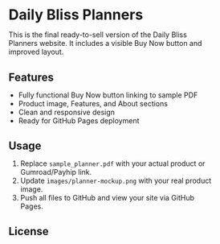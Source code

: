 # Daily Bliss Planners

This is the final ready-to-sell version of the Daily Bliss Planners website. It includes a visible Buy Now button and improved layout.

## Features
- Fully functional Buy Now button linking to sample PDF
- Product image, Features, and About sections
- Clean and responsive design
- Ready for GitHub Pages deployment

## Usage
1. Replace `sample_planner.pdf` with your actual product or Gumroad/Payhip link.
2. Update `images/planner-mockup.png` with your real product image.
3. Push all files to GitHub and view your site via GitHub Pages.

## License
<!DOCTYPE html>
<html lang="en">
<head>
    <meta charset="UTF-8">
    <meta name="viewport" content="width=device-width, initial-scale=1.0">
    <title>Daily Bliss Planners</title>
    <!-- Google Fonts -->
    <link href="https://fonts.googleapis.com/css2?family=Montserrat:wght@400;700&family=Pacifico&display=swap" rel="stylesheet">
    <style>
        /* Reset some default styles */
        * {
            margin: 0;
            padding: 0;
            box-sizing: border-box;
        }

        body {
            font-family: 'Montserrat', sans-serif;
            background: #fdf6f0;
            color: #333;
            line-height: 1.6;
        }

        header {
            background: #f8b400;
            padding: 2rem;
            text-align: center;
            color: white;
        }

        header h1 {
            font-family: 'Pacifico', cursive;
            font-size: 3rem;
            margin-bottom: 0.5rem;
        }

        header p {
            font-size: 1.2rem;
        }

        .container {
            max-width: 1000px;
            margin: 2rem auto;
            padding: 0 1rem;
        }

        .product {
            background: white;
            border-radius: 15px;
            box-shadow: 0 4px 15px rgba(0,0,0,0.1);
            overflow: hidden;
            margin-bottom: 2rem;
            transition: transform 0.3s, box-shadow 0.3s;
        }

        .product:hover {
            transform: translateY(-5px);
            box-shadow: 0 10px 25px rgba(0,0,0,0.2);
        }

        .product img {
            width: 100%;
            display: block;
        }

        .product-content {
            padding: 1.5rem;
        }

        .product-content h2 {
            font-size: 1.8rem;
            margin-bottom: 0.5rem;
            color: #f8b400;
        }

        .product-content p {
            margin-bottom: 1rem;
        }

        .btn-buy {
            display: inline-block;
            padding: 0.7rem 1.5rem;
            background: #f85a3e;
            color: white;
            border-radius: 50px;
            text-decoration: none;
            font-weight: bold;
            transition: background 0.3s;
        }

        .btn-buy:hover {
            background: #ff7b5c;
        }

        footer {
            text-align: center;
            padding: 2rem;
            background: #333;
            color: white;
        }

        @media (min-width: 768px) {
            .product-grid {
                display: grid;
                grid-template-columns: repeat(2, 1fr);
                gap: 2rem;
            }
        }

        @media (min-width: 1200px) {
            .product-grid {
                grid-template-columns: repeat(3, 1fr);
            }
        }
    </style>
</head>
<body>
    <header>
        <h1>Daily Bliss Planners</h1>
        <p>Organize your day, your way 🌸</p>
    </header>

    <div class="container">
        <div class="product-grid">
            <div class="product">
                <img src="planner1.jpg" alt="Planner 1">
                <div class="product-content">
                    <h2>Floral Daily Planner</h2>
                    <p>Keep your schedule bright and organized with this beautiful floral planner.</p>
                    <a href="BUY_LINK_HERE" class="btn-buy">Buy Now</a>
                </div>
            </div>

            <div class="product">
                <img src="planner2.jpg" alt="Planner 2">
                <div class="product-content">
                    <h2>Minimalist Weekly Planner</h2>
                    <p>Focus on what matters with this clean, simple weekly layout.</p>
                    <a href="BUY_LINK_HERE" class="btn-buy">Buy Now</a>
                </div>
            </div>

            <div class="product">
                <img src="planner3.jpg" alt="Planner 3">
                <div class="product-content">
                    <h2>Colorful Goal Planner</h2>
                    <p>Set your goals and track your progress in a fun, colorful way!</p>
                    <a href="BUY_LINK_HERE" class="btn-buy">Buy Now</a>
                </div>
            </div>
        </div>
    </div>

    <footer>
        &copy; 2025 Daily Bliss Planners. All rights reserved.
    </footer>
</body>
</html>

# Daily Bliss Planners

This is the final ready-to-sell version of the Daily Bliss Planners website. It includes a visible Buy Now button and improved layout.

## Features
- Fully functional Buy Now button linking to sample PDF
- Product image, Features, and About sections
- Clean and responsive design
- Ready for GitHub Pages deployment

## Usage
1. Replace `sample_planner.pdf` with your actual product or Gumroad/Payhip link.
2. Update `images/planner-mockup.png` with your real product image.
3. Push all files to GitHub and view your site via GitHub Pages.

## License
MIT License[sample_planner.pdf](https://github.com/user-attachments/files/22704029/sample_planner.pdf)
[style.css](https://github.com/user-attachments/files/22704030/style.css)[README.md](https://github.com/user-attachments/files/22704031/README.md)
[sample_planner.pdf](https://github.com/user-attachments/files/22704032/samp[index.html](https://github.com/user-attachments/files/22704034/index.html)
le_planner.pdf)[style.css](https://github.com/user-attachments/files/2270403[README.md](https://github.com/user-attachments/files/22704035/README.md)[style.css](https://github.com/user-attachments/files/22704037/style.css)
[sample_planner.pdf](https://github.com/user-attachments/files/22704036/sample_planner.pdf)
3/style.css)


%PDF-1.4
%Sample PDF content for Daily Bliss Planner
%%EOF
body { font-family: Arial, sans-serif; margin: 0; padding: 0; background: #fdf6f0; color: #333; }
header { background: #f28a8a; padding: 20px; text-align: center; color: white; }
.container { max-width: 900px; margin: 20px auto; padding: 20px; text-align: center; }
.product-section { margin-bottom: 40px; }
.features-section, .about-section { margin: 30px 0; text-align: left; padding: 0 20px; }
button { background: #f28a8a; color: white; padding: 12px 24px; border: none; cursor: pointer; font-size: 16px; border-radius: 6px; margin-top: 10px; }
button:hover { background: #d76b6b; }
.product-image { max-width: 100%; margin: 20px 0; border-radius:[style.css](https://github.com/user-attachments/files/22704028/style.css)
 12px; }footer { text-align: center; margin-top: 50px; padding: 20px; background: #eee; }
ul { padding-left: 20px; }
